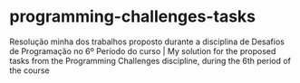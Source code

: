 # programming-challenges-tasks
Resolução minha dos trabalhos proposto durante a disciplina de Desafios de Programação no 6º Período do curso | My solution for the proposed tasks from the Programming Challenges discipline, during the 6th period of the course 
